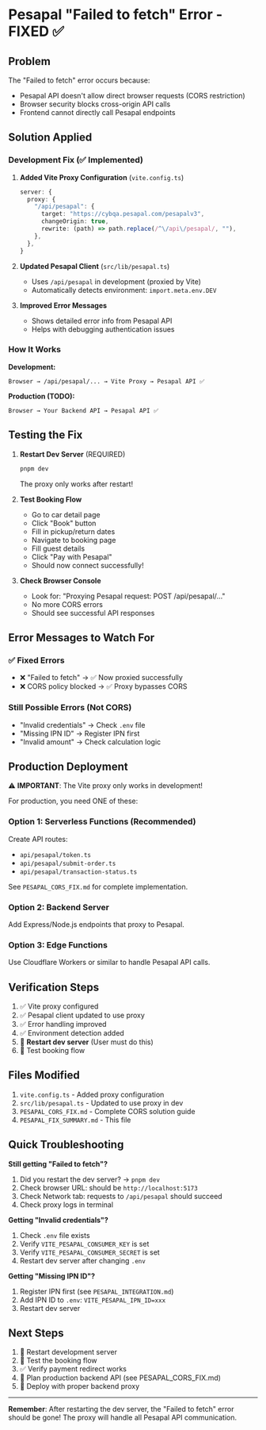 # Pesapal "Failed to fetch" Error - FIXED ✅

## Problem
The "Failed to fetch" error occurs because:
- Pesapal API doesn't allow direct browser requests (CORS restriction)
- Browser security blocks cross-origin API calls
- Frontend cannot directly call Pesapal endpoints

## Solution Applied

### Development Fix (✅ Implemented)

1. **Added Vite Proxy Configuration** (`vite.config.ts`)
   ```typescript
   server: {
     proxy: {
       "/api/pesapal": {
         target: "https://cybqa.pesapal.com/pesapalv3",
         changeOrigin: true,
         rewrite: (path) => path.replace(/^\/api\/pesapal/, ""),
       },
     },
   }
   ```

2. **Updated Pesapal Client** (`src/lib/pesapal.ts`)
   - Uses `/api/pesapal` in development (proxied by Vite)
   - Automatically detects environment: `import.meta.env.DEV`
   
3. **Improved Error Messages**
   - Shows detailed error info from Pesapal API
   - Helps with debugging authentication issues

### How It Works

**Development:**
```
Browser → /api/pesapal/... → Vite Proxy → Pesapal API ✅
```

**Production (TODO):**
```
Browser → Your Backend API → Pesapal API ✅
```

## Testing the Fix

1. **Restart Dev Server** (REQUIRED)
   ```bash
   pnpm dev
   ```
   The proxy only works after restart!

2. **Test Booking Flow**
   - Go to car detail page
   - Click "Book" button
   - Fill in pickup/return dates
   - Navigate to booking page
   - Fill guest details
   - Click "Pay with Pesapal"
   - Should now connect successfully!

3. **Check Browser Console**
   - Look for: "Proxying Pesapal request: POST /api/pesapal/..."
   - No more CORS errors
   - Should see successful API responses

## Error Messages to Watch For

### ✅ Fixed Errors
- ❌ "Failed to fetch" → ✅ Now proxied successfully
- ❌ CORS policy blocked → ✅ Proxy bypasses CORS

### Still Possible Errors (Not CORS)
- "Invalid credentials" → Check `.env` file
- "Missing IPN ID" → Register IPN first
- "Invalid amount" → Check calculation logic

## Production Deployment

⚠️ **IMPORTANT**: The Vite proxy only works in development!

For production, you need ONE of these:

### Option 1: Serverless Functions (Recommended)
Create API routes:
- `api/pesapal/token.ts`
- `api/pesapal/submit-order.ts`
- `api/pesapal/transaction-status.ts`

See `PESAPAL_CORS_FIX.md` for complete implementation.

### Option 2: Backend Server
Add Express/Node.js endpoints that proxy to Pesapal.

### Option 3: Edge Functions
Use Cloudflare Workers or similar to handle Pesapal API calls.

## Verification Steps

1. ✅ Vite proxy configured
2. ✅ Pesapal client updated to use proxy
3. ✅ Error handling improved
4. ✅ Environment detection added
5. 🔄 **Restart dev server** (User must do this)
6. 🧪 Test booking flow

## Files Modified

1. `vite.config.ts` - Added proxy configuration
2. `src/lib/pesapal.ts` - Updated to use proxy in dev
3. `PESAPAL_CORS_FIX.md` - Complete CORS solution guide
4. `PESAPAL_FIX_SUMMARY.md` - This file

## Quick Troubleshooting

**Still getting "Failed to fetch"?**
1. Did you restart the dev server? → `pnpm dev`
2. Check browser URL: should be `http://localhost:5173`
3. Check Network tab: requests to `/api/pesapal` should succeed
4. Check proxy logs in terminal

**Getting "Invalid credentials"?**
1. Check `.env` file exists
2. Verify `VITE_PESAPAL_CONSUMER_KEY` is set
3. Verify `VITE_PESAPAL_CONSUMER_SECRET` is set
4. Restart dev server after changing `.env`

**Getting "Missing IPN ID"?**
1. Register IPN first (see `PESAPAL_INTEGRATION.md`)
2. Add IPN ID to `.env`: `VITE_PESAPAL_IPN_ID=xxx`
3. Restart dev server

## Next Steps

1. 🔄 Restart development server
2. 🧪 Test the booking flow
3. ✅ Verify payment redirect works
4. 📝 Plan production backend API (see PESAPAL_CORS_FIX.md)
5. 🚀 Deploy with proper backend proxy

---

**Remember**: After restarting the dev server, the "Failed to fetch" error should be gone! The proxy will handle all Pesapal API communication.
